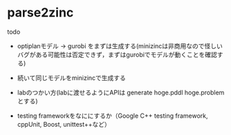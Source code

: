 parse2zinc
==========

todo
 * optiplanモデル -> gurobi をまずは生成する(minizincは非商用なので怪しいバグがある可能性は否定できず，まずはgurobiでモデルが動くことを確認する)
 * 続いて同じモデルをminizincで生成する
  
 * labのつかい方(labに渡せるようにAPIは generate hoge.pddl hoge.problemとする)

 * testing frameworkをなににするか（Google C++ testing framework, cppUnit, Boost, unittest++など）